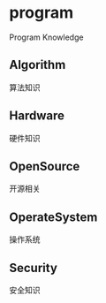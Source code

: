 # program
Program Knowledge


## Algorithm
算法知识

## Hardware
硬件知识

## OpenSource
开源相关

## OperateSystem
操作系统

## Security
安全知识